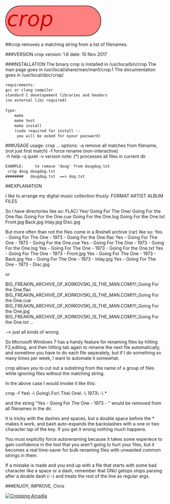 ![alt text][logo]

[logo]: https://github.com/spikeysnack/crop/blob/master/doc/crop.png "crop"

##crop removes a matching string from a list of filenames.

###VERSION
crop version:	 1.6  date:	10 Nov 2017

###INSTALLATION
	The binary crop is installed in /usr/loca/bin/crop
	The man page goes in /usr/local/share/man/man1/crop.1
	The documentation goes in /usr/local/doc/crop/

	requirements:
	gcc or clang compiler
	standard C developement libraries and headers	
	(no external libs required)

	type:
		make
		make test
		make install 
		(sudo required for install -- 
		 you will be asked for oyour password)


###USAGE
usage: crop <string> <filename1> <filename2> ...
options:
	 -a remove all matches from filename, (not just first match) 
	 -f force rename (non-interactive)  
	 -h help 
	 -q quiet 
	 -v version 
	note: (*) processes all files in current dir

	EXAMPLE:	 to remove 'doug' from dougdog.txt 
	 crop doug dougdog.txt 
	########   dougdog.txt  ==> dog.txt  


##EXPLANATION 

I like to arrange my digital music collection thusly:
   FORMAT
	 ARTIST
		ALBUM
		      FILES

So I have directories like so:
   FLAC/
	 Yes/
 	      Going For The One/
				  Going For the One.flac 
				  Going For the One.cue 
				  Going For the One.log
				  Going For the One.txt
				  Front.jpg
				  Back.jpg
				  Inlay.jpg
				  Disc.jpg
  

But more often than not the files come in a Roshell archive (rar) like so:
Yes - Going For The One - 1973 - Going For the One.flac 
Yes - Going For The One - 1973 - Going For the One.cue 
Yes - Going For The One - 1973 - Going For the One.log
Yes - Going For The One - 1973 - Going For the One.txt
Yes - Going For The One - 1973 - Front.jpg
Yes - Going For The One - 1973 - Back.jpg
Yes - Going For The One - 1973 - Inlay.jpg
Yes - Going For The One - 1973 - Disc.jpg

or 

BIG_FREAKIN_ARCHIVE_OF_KORKOVSKI_IS_THE_MAN.COM!!!!_Going For the One.flac
BIG_FREAKIN_ARCHIVE_OF_KORKOVSKI_IS_THE_MAN.COM!!!!_Going For the One.cue
BIG_FREAKIN_ARCHIVE_OF_KORKOVSKI_IS_THE_MAN.COM!!!!_Going For the One.jpg
BIG_FREAKIN_ARCHIVE_OF_KORKOVSKI_IS_THE_MAN.COM!!!!_Going For the One.txt
...

--> just all kinds of wrong.


So Microsoft Windows 7 has a handy feature for renaming files 
by hitting F2,editing, and then  hitting tab again 
to rename the next file automatically,
and sometime you have to do each file separately, 
but if I do something so many times per week, 
I want to automate it somewhat.


crop allows you to cut out a substring 
from the name of a group of files
while ignoring files without the matching string.


In the above case I would invoke it like this:

   crop -f Yes\ \-\ Going\ For\ The\ One\ \-\ 1973\ -\  *  

and the string "Yes - Going For The One - 1973 - " 
would be removed from all filenames in the dir.

It is tricky with the dashes and spaces,
but a double space before the * makes it work, 
and bash auto-expands the backslashes with 
a one or two character tap of the <tab> key. 
If you get it wrong nothing much happens. 

You must explicitly force autorenaming because
it takes some experiece to gain confidence in the tool 
that you aren't going to hurt your files, 
but it becomes a real time-saver for bulk renaming files
with unwanted common strings in them.

If a mistake is made and you end up with a file that starts with
some bad character like a space or a dash, remember that GNU getops
stops parsing after a double dash (--) 
and treats the rest of the line as regular args. 

###ENJOY, IMPROVE, 
       Chris


[![Cropping Arcadia](http://img.youtube.com/vi/SrvErvylfmg/0.jpg)](https://www.youtube.com/watch?v=SrvErvylfmg)
